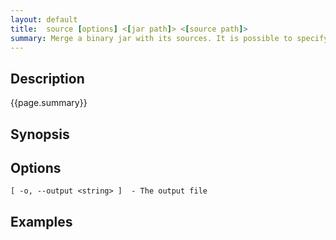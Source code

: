 ```yaml
---
layout: default
title:  source [options] <[jar path]> <[source path]> 
summary: Merge a binary jar with its sources. It is possible to specify source path 
---
```

   
## Description

{{page.summary}}

## Synopsis

## Options

    [ -o, --output <string> ]  - The output file

## Examples
